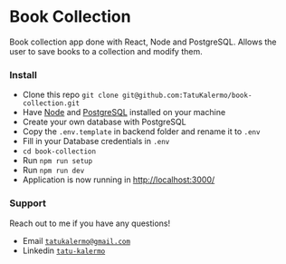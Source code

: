# Book Collection

Book collection app done with React, Node and PostgreSQL. Allows the user to save books to a collection and modify them.

### Install

- Clone this repo `git clone git@github.com:TatuKalermo/book-collection.git`
- Have [Node](https://nodejs.org/en/) and [PostgreSQL](https://www.postgresql.org/) installed on your machine
- Create your own database with PostgreSQL
- Copy the `.env.template` in backend folder and rename it to `.env`
- Fill in your Database credentials in `.env`
- `cd book-collection`
- Run `npm run setup`
- Run `npm run dev`
- Application is now running in [http://localhost:3000/](http://localhost:3000/)

### Support

Reach out to me if you have any questions!

- Email [`tatukalermo@gmail.com`](mailto:tatukalermo@gmail.com)
- Linkedin [`tatu-kalermo`](https://www.linkedin.com/in/tatu-kalermo-07079912a/)
